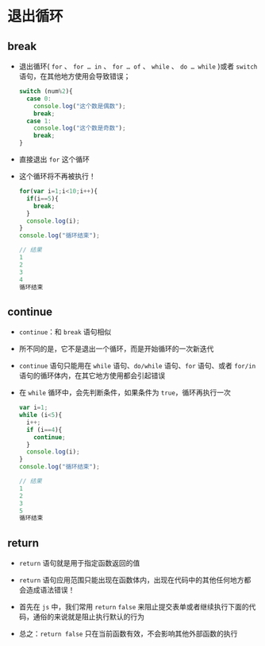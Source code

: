 # 退出循环

## break

+ 退出循环( `for` 、 `for … in` 、 `for … of` 、 `while` 、 `do … while` )或者 `switch` 语句，在其他地方使用会导致错误；

  ```js
  switch (num%2){
    case 0:
      console.log("这个数是偶数");
      break;
    case 1:
      console.log("这个数是奇数");
      break;
  }
  ```

+ 直接退出 `for` 这个循环
+ 这个循环将不再被执行！

  ```js
  for(var i=1;i<10;i++){
    if(i==5){
      break;
    }
    console.log(i);
  }
  console.log("循环结束");

  // 结果
  1
  2
  3
  4
  循环结束
  ```

## continue

+ `continue`：和 `break` 语句相似
+ 所不同的是，它不是退出一个循环，而是开始循环的一次新迭代

+ `continue` 语句只能用在 `while` 语句、`do/while` 语句、`for` 语句、或者 `for/in` 语句的循环体内，在其它地方使用都会引起错误

+ 在 `while` 循环中，会先判断条件，如果条件为 `true`，循环再执行一次

  ```js
  var i=1;
  while (i<5){
    i++;
    if (i==4){
      continue;
    }
    console.log(i);
  }
  console.log("循环结束");

  // 结果
  1
  2
  3
  5
  循环结束
  ```

## return

+ `return` 语句就是用于指定函数返回的值

+ `return` 语句应用范围只能出现在函数体内，出现在代码中的其他任何地方都会造成语法错误！

+ 首先在 `js` 中，我们常用 `return` `false` 来阻止提交表单或者继续执行下面的代码，通俗的来说就是阻止执行默认的行为

+ 总之：`return false` 只在当前函数有效，不会影响其他外部函数的执行
